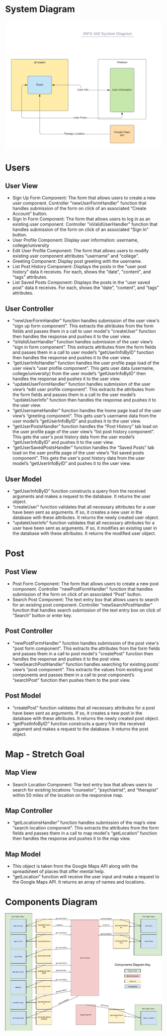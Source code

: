 # System Diagram

![an overview of our system architecture](/spec-images/system-diagram.png)

# Users
## User View
- Sign Up Form Component: The form that allows users to create a new user component. Controller "newUserFormHandler" function that handles submission of the form on click of an associated “Create Account” button.
- Sign In Form Component: The form that allows users to log in as an existing user component. Controller "isValidUserHandler" function that handles submission of the form on click of an associated “Sign In” button.
- User Profile Component: Display user information: username, college/university
- Edit User Profile Component: The form that allows users to modify existing user component attributes “username” and “college”.
- Greeting Component: Display post greeting with the username.
- List Post History Component: Displays the posts in the "user post history" data it receives. For each, shows the "date", "content", and "tags" attributes.
- List Saved Posts Component: Displays the posts in the "user saved post" data it receives. For each, shows the “date”, “content”, and “tags” attributes.

## User Controller
- "newUserFormHandler" function handles submission of the user view's "sign up form component". This extracts the attributes from the form fields and passes them in a call to user model's "createUser" function then handles the response and pushes it to the user view.
- “isValidUserHandler” function handles submission of the user view’s “sign in form component”. This extracts attributes from the form fields and passes them in a call to user model’s “getUserInfoByID” function then handles the response and pushes it to the user view.
- “getUserInfoHandler” function handles the user profile page load of the user view’s “user profile component”. This gets user data (username, college/university) from the user model’s “getUserInfoByID” then handles the response and pushes it to the user view.
- “updateUserFormHandler” function handles submission of the user view’s “edit user profile component”. This extracts the attributes from the form fields and passes them in a call to the user model’s “updateUserInfo” function then handles the response and pushes it to the user view.
- “getUsernameHandler” function handles the home page load of the user view’s “greeting component”. This gets user’s username data from the user model’s “getUserInfoByID” and pushes it to the user view.
- “getUserPostsHandler” function handles the “Post History” tab load on the user profile page of the user view’s “list post history component”. This gets the user's post history data from the user model’s “getUserInfoByID” and pushes it to the user view.
- “getUserSavedPostsHandler” function handles the “Saved Posts” tab load on the user profile page of the user view’s “list saved posts component”. This gets the user's post history data from the user model’s “getUserInfoByID” and pushes it to the user view.

## User Model
- “getUserInfoByID” function constructs a query from the received arguments and makes a request to the database. It returns the user object.
- “createUser” function validates that all necessary attributes for a user have been sent as arguments. If so, it creates a new user in the database with these attributes. It returns the newly created user object.
- “updateUserInfo” function validates that all necessary attributes for a user have been sent as arguments. If so, it modifies an existing user in the database with these attributes. It returns the modified user object.

# Post
## Post View
- Post Form Component: The form that allows users to create a new post component. Controller "newPostFormHandler" function that handles submission of the form on click of an associated “Post” button.
- Search Post Component: The text entry box that allows users to search for an existing post component. Controller "newSearchPostHandler" function that handles search submission of the text entry box on click of “Search” button or enter key.

## Post Controller
- "newPostFormHandler" function handles submission of the post view's "post form component". This extracts the attributes from the form fields and passes them in a call to post model's "createPost" function then handles the response and pushes it to the post view.
- “newSearchPostHandler” function handles searching for existing posts’ view’s “post component”. This extracts the values from existing post components and passes them in a call to post component’s “searchPost” function then pushes them to the post view.

## Post Model
- “createPost” function validates that all necessary attributes for a post have been sent as arguments. If so, it creates a new post in the database with these attributes. It returns the newly created post object.
- “getPostInfoByID” function constructs a query from the received argument and makes a request to the database. It returns the post object.

# Map - Stretch Goal
## Map View
- Search Location Component: The text entry box that allows users to search for existing locations “counselor”, “psychiatrist”, and “therapist” within 50 miles of the location on the responsive map.

## Map Controller
- “getLocationsHandler” function handles submission of the map’s view “search location component”. This extracts the attributes from the form fields and passes them in a call to map model's “getLocation” function then handles the response and pushes it to the map view.

## Map Model
- This object is taken from the Google Maps API along with the spreadsheet of places that offer mental help.
- “getLocation” function will receive the user input and make a request to the Google Maps API. It returns an array of names and locations.

# Components Diagram

![an overview of our components architecture](/spec-images/components-diagram.png)
